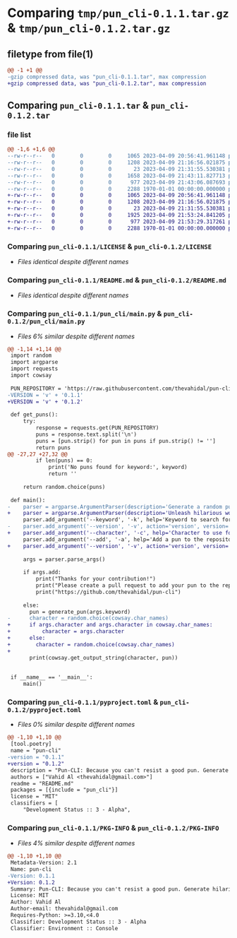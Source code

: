 # Comparing `tmp/pun_cli-0.1.1.tar.gz` & `tmp/pun_cli-0.1.2.tar.gz`

## filetype from file(1)

```diff
@@ -1 +1 @@
-gzip compressed data, was "pun_cli-0.1.1.tar", max compression
+gzip compressed data, was "pun_cli-0.1.2.tar", max compression
```

## Comparing `pun_cli-0.1.1.tar` & `pun_cli-0.1.2.tar`

### file list

```diff
@@ -1,6 +1,6 @@
--rw-r--r--   0        0        0     1065 2023-04-09 20:56:41.961148 pun_cli-0.1.1/LICENSE
--rw-r--r--   0        0        0     1208 2023-04-09 21:16:56.021875 pun_cli-0.1.1/README.md
--rw-r--r--   0        0        0       23 2023-04-09 21:31:55.530381 pun_cli-0.1.1/pun_cli/__init__.py
--rw-r--r--   0        0        0     1658 2023-04-09 21:43:11.827713 pun_cli-0.1.1/pun_cli/main.py
--rw-r--r--   0        0        0      977 2023-04-09 21:43:06.087693 pun_cli-0.1.1/pyproject.toml
--rw-r--r--   0        0        0     2288 1970-01-01 00:00:00.000000 pun_cli-0.1.1/PKG-INFO
+-rw-r--r--   0        0        0     1065 2023-04-09 20:56:41.961148 pun_cli-0.1.2/LICENSE
+-rw-r--r--   0        0        0     1208 2023-04-09 21:16:56.021875 pun_cli-0.1.2/README.md
+-rw-r--r--   0        0        0       23 2023-04-09 21:31:55.530381 pun_cli-0.1.2/pun_cli/__init__.py
+-rw-r--r--   0        0        0     1925 2023-04-09 21:53:24.841205 pun_cli-0.1.2/pun_cli/main.py
+-rw-r--r--   0        0        0      977 2023-04-09 21:53:29.317261 pun_cli-0.1.2/pyproject.toml
+-rw-r--r--   0        0        0     2288 1970-01-01 00:00:00.000000 pun_cli-0.1.2/PKG-INFO
```

### Comparing `pun_cli-0.1.1/LICENSE` & `pun_cli-0.1.2/LICENSE`

 * *Files identical despite different names*

### Comparing `pun_cli-0.1.1/README.md` & `pun_cli-0.1.2/README.md`

 * *Files identical despite different names*

### Comparing `pun_cli-0.1.1/pun_cli/main.py` & `pun_cli-0.1.2/pun_cli/main.py`

 * *Files 6% similar despite different names*

```diff
@@ -1,14 +1,14 @@
 import random
 import argparse
 import requests
 import cowsay
 
 PUN_REPOSITORY = 'https://raw.githubusercontent.com/thevahidal/pun-cli/main/pun_repository.txt'
-VERSION = 'v' + '0.1.1'
+VERSION = 'v' + '0.1.2'
 
 def get_puns():
     try:
         response = requests.get(PUN_REPOSITORY)
         puns = response.text.split('\n')
         puns = [pun.strip() for pun in puns if pun.strip() != '']
         return puns
@@ -27,27 +27,32 @@
         if len(puns) == 0:
             print('No puns found for keyword:', keyword)
             return ''
 
     return random.choice(puns)
 
 def main():
-    parser = argparse.ArgumentParser(description='Generate a random pun.')
+    parser = argparse.ArgumentParser(description='Unleash hilarious wordplay with a single command.')
     parser.add_argument('--keyword', '-k', help='Keyword to search for puns.')
-    parser.add_argument('--version', '-v', action='version', version='%(prog)s ' + VERSION, help='Print version and exit.')
+    parser.add_argument('--character', '-c', help='Character to use for the pun. One of: ' + ', '.join(cowsay.char_names))
     parser.add_argument('--add', '-a', help='Add a pun to the repository.', action='store_true')
+    parser.add_argument('--version', '-v', action='version', version='%(prog)s ' + VERSION, help='Print version and exit.')
 
     args = parser.parse_args()
 
     if args.add:
         print("Thanks for your contribution!")
         print("Please create a pull request to add your pun to the repository.")
         print("https://github.com/thevahidal/pun-cli")
 
     else:
       pun = generate_pun(args.keyword)
-      character = random.choice(cowsay.char_names)
+      if args.character and args.character in cowsay.char_names:
+          character = args.character
+      else:
+        character = random.choice(cowsay.char_names)
+
       print(cowsay.get_output_string(character, pun))
 
 
 if __name__ == '__main__':
     main()
```

### Comparing `pun_cli-0.1.1/pyproject.toml` & `pun_cli-0.1.2/pyproject.toml`

 * *Files 0% similar despite different names*

```diff
@@ -1,10 +1,10 @@
 [tool.poetry]
 name = "pun-cli"
-version = "0.1.1"
+version = "0.1.2"
 description = "Pun-CLI: Because you can't resist a good pun. Generate hilarious puns from our pun repository or contribute your own puns to the list. Pun-CLI, the command-line tool you never knew you needed."
 authors = ["Vahid Al <thevahidal@gmail.com>"]
 readme = "README.md"
 packages = [{include = "pun_cli"}]
 license = "MIT"
 classifiers = [
     "Development Status :: 3 - Alpha",
```

### Comparing `pun_cli-0.1.1/PKG-INFO` & `pun_cli-0.1.2/PKG-INFO`

 * *Files 4% similar despite different names*

```diff
@@ -1,10 +1,10 @@
 Metadata-Version: 2.1
 Name: pun-cli
-Version: 0.1.1
+Version: 0.1.2
 Summary: Pun-CLI: Because you can't resist a good pun. Generate hilarious puns from our pun repository or contribute your own puns to the list. Pun-CLI, the command-line tool you never knew you needed.
 License: MIT
 Author: Vahid Al
 Author-email: thevahidal@gmail.com
 Requires-Python: >=3.10,<4.0
 Classifier: Development Status :: 3 - Alpha
 Classifier: Environment :: Console
```

